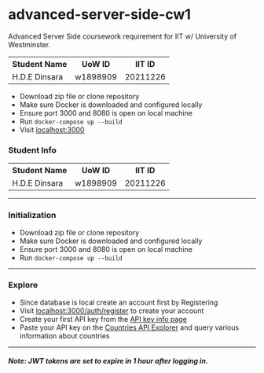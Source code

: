 # advanced-server-side-cw1
Advanced Server Side coursework requirement for IIT w/ University of Westminster.

<table>
  <tr>
    <th>Student Name</th>
    <th>UoW ID</th>
    <th>IIT ID</th>
  </tr>
  <tr>
    <td>H.D.E Dinsara</td>
    <td>w1898909</td>
    <td>20211226</td>
  </tr>
</table>

<ul>
  <li>Download zip file or clone repository</li>
  <li>Make sure Docker is downloaded and configured locally</li>
  <li>Ensure port 3000 and 8080 is open on local machine</li>
  <li>Run <code>docker-compose up --build</code></li>
  <li>Visit <a href='http://localhost:3000/auth/login'>localhost:3000</a></li>
</ul>

### Student Info

<table>
  <tr>
    <th>Student Name</th>
    <th>UoW ID</th>
    <th>IIT ID</th>
  </tr>
  <tr>
    <td>H.D.E Dinsara</td>
    <td>w1898909</td>
    <td>20211226</td>
  </tr>
</table>

<hr />

### Initialization

<ul>
  <li>Download zip file or clone repository</li>
  <li>Make sure Docker is downloaded and configured locally</li>
  <li>Ensure port 3000 and 8080 is open on local machine</li>
  <li>Run <code>docker-compose up --build</code></li>
</ul>

<hr />

### Explore
<ul>
    <li>Since database is local create an account first by Registering</li>
    <li>Visit <a href='http://localhost:3000/auth/register'>localhost:3000/auth/register</a> to create your account</li>
    <li>Create your first API key from the <a href='http://localhost:3000/admin/keys'>API key info page</a></li>
    <li>Paste your API key on the <a href='http://localhost:3000/admin/api'>Countries API Explorer</a> and query various information about countries</li>
</ul>

<hr />

##### Note: JWT tokens are set to expire in 1 hour after logging in. 